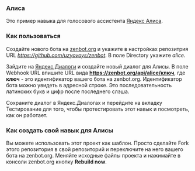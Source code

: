 ### Алиса
Это пример навыка для голосового ассистента [Яндекс Алиса](https://alice.yandex.ru/).

### Как пользоваться
Создайте нового бота на [zenbot.org](https://zenbot.org) и укажите в настройках репозитрия URL *https://github.com/uzyovoys/zenbot*.
В поле Directory укажите *alice*.

Зайдите на [Яндекс.Диалоги](https://beta.dialogs.yandex.ru/developer) и создайте новый диалог для Алисы.
В поле Webhook URL впишите URL вида **https://zenbot.org/api/alice/ключ**, где **ключ** - это идентификатор вашего бота на zenbot.org.
Идентификатор бота можно увидеть в адресной строке. Это последовательность латинских букв и цифр после последнего слэша.

Сохраните диалог в Яндекс.Диалогах и перейдите на вкладку Тестирование для того, чтобы протестировать этот навык и посмотреть, как он работает.

### Как создать свой навык для Алисы
Вы можете использовать этот проект как шаблон.
Просто сделайте Fork этого репозитория в свой репозиторий и переключите на него вашего бота на zenbot.org.
Меняйте исходные файлы проекта и нажимайте в консоли zenbot.org кнопку **Rebuild now**.
